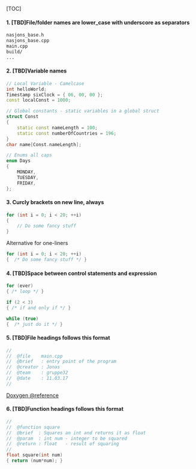 [TOC]

#### 1. [TBD]File/folder names are lower_case with underscore as separators
```bash
nasjons_base.h
nasjons_base.cpp
main.cpp
build/
...
```

#### 2. [TBD]Variable names
```cpp
// Local Variable - Camelcase
int helloWorld;
Timestamp sixClock = { 06, 00, 00 };
const localConst = 1000;

// Global constants - static variables in a global struct
struct Const
{
    static const nameLength = 100;
    static const numberOfCountries = 196;
}
char name[Const.nameLength];

// Enums all caps
enum Days
{
    MONDAY,
    TUESDAY,
    FRIDAY,
};
```

#### 3. Curcly brackets on new line, always

```cpp
for (int i = 0; i < 20; ++i)
{
    // Do some fancy stuff
}
```

Alternative for one-liners
```cpp
for (int i = 0; i < 20; ++i)
{  /* Do some fancy stuff */ }
```

#### 4. [TBD]Space between control statements and expression
```cpp
for (ever)
{ /* loop */ }

if (2 < 3)
{ /* if and only if */ }

while (true)
{  /* just do it */ }
```

#### 5. [TBD]File headings follows this format
```cpp
//
//  @file    main.cpp
//  @brief   : entry point of the program
//  @creator : Jonas
//  @team    : gruppe32
//  @date    : 11.03.17
//
```
[Doxygen @reference](http://www.stack.nl/~dimitri/doxygen/)

#### 6. [TBD]Function headings follows this format
```cpp
//
//  @function square
//  @brief  : Squares an int and returns it as float
//  @param  : int num - integer to be squared
//  @return : float   - result of squaring
//
float square(int num)
{ return (num*num); }
```

